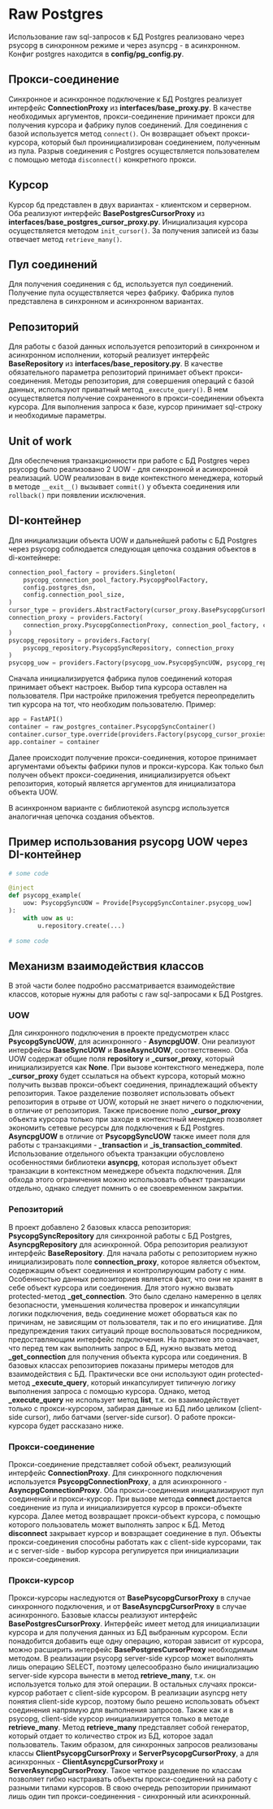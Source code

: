 # Raw Postgres
Использование raw sql-запросов к БД Postgres реализовано через psycopg в синхронном режиме и через asyncpg - в асинхронном.
Конфиг postgres находится в **config/pg_config.py**.


## Прокси-соединение

Синхронное и асинхронное подключение к БД Postgres реализует интерфейс **ConnectionProxy** из **interfaces/base_proxy.py**.
В качестве необходимых аргументов, прокси-соединение принимает прокси для получения курсора и фабрику пулов соединений. 
Для соединения с базой используется метод `connect()`. Он возвращает объект прокси-курсора, который был проинициализирован
соединением, полученным из пула.
Разрыв соединения с Postgres осуществляется пользователем с помощью метода `disconnect()` конкретного прокси. 

## Курсор

Курсор бд представлен в двух вариантах - клиентском и серверном. Оба реализуют интерфейс **BasePostgresCursorProxy** из 
**interfaces/base_postgres_cursor_proxy.py**. Инициализация курсора осуществляется методом `init_cursor()`.
За получения записей из базы отвечает метод  `retrieve_many()`.

## Пул соединений

Для получения соединения с бд, используется пул соединений. Получение пула осуществляется через фабрику. Фабрика пулов представлена
в синхронном и асинхронном вариантах. 


## Репозиторий
Для работы с базой данных используется репозиторий в синхронном и асинхронном исполнении, который реализует интерфейс
**BaseRepository** из **interfaces/base_repository.py**.
В качестве обязательного параметра репозиторий принимает объект прокси-соединения.
Методы репозитория, для совершения операций с базой данных, используют приватный метод `_execute_query()`. 
В нем осуществляется получение сохраненного в прокси-соединении объекта курсора. 
Для выполнения запроса к базе, курсор принимает sql-строку и необходимые параметры.

## Unit of work

Для обеспечения транзакционности при работе с БД Postgres через psycopg было реализовано 2 UOW - для синхронной и асинхронной реализаций.
UOW реализован в виде контекстного менеджера, который в методе `__exit__()` вызывает `commit()` у объекта соединения 
или `rollback()` при появлении исключения.

## DI-контейнер

Для инициализации объекта UOW и дальнейшей работы с БД Postgres через psycopg соблюдается следующая цепочка создания объектов в di-контейнере:

```python
connection_pool_factory = providers.Singleton(
    psycopg_connection_pool_factory.PsycopgPoolFactory,
    config.postgres_dsn,
    config.connection_pool_size,
)
cursor_type = providers.AbstractFactory(cursor_proxy.BasePsycopgCursorProxy)
connection_proxy = providers.Factory(
    connection_proxy.PsycopgConnectionProxy, connection_pool_factory, cursor_type
)
psycopg_repository = providers.Factory(
    psycopg_repository.PsycopgSyncRepository, connection_proxy
)
psycopg_uow = providers.Factory(psycopg_uow.PsycopgSyncUOW, psycopg_repository)
```

Сначала инициализируется фабрика пулов соединений которая принимает объект настроек.
Выбор типа курсора оставлен на пользователя. При настройке приложения требуется переопределить тип курсора на тот, 
что необходим пользователю. Пример:

```python
app = FastAPI()
container = raw_postgres_container.PsycopgSyncContainer()
container.cursor_type.override(providers.Factory(psycopg_cursor_proxies.ClientPsycopgCursorProxy))
app.container = container
```
Далее происходит получение прокси-соединения, которое принимает аргументами объекты фабрики пулов и прокси-курсора.
Как только был получен объект прокси-соединения, инициализируется объект репозитория, 
который является аргументов для инициализатора объекта UOW.

В асинхронном варианте с библиотекой asyncpg используется аналогичная цепочка создания объектов.

## Пример использования psycopg UOW через DI-контейнер


```python
# some code

@inject
def psycopg_example(
    uow: PsycopgSyncUOW = Provide[PsycopgSyncContainer.psycopg_uow]
):
    with uow as u:
        u.repository.create(...)
        
# some code
```

## Механизм взаимодействия классов
В этой части более подробно рассматривается взаимодействие классов, которые нужны для работы с raw sql-запросами к БД Postgres.

### UOW
Для синхронного подключения в проекте предусмотрен класс **PsycopgSyncUOW**, для асинхронного - **AsyncpgUOW**. Они реализуют интерфейсы **BaseSyncUOW** и **BaseAsyncUOW**, соответственно.
Оба UOW содержат общие поля **repository** и **_cursor_proxy**, который инициализируется как **None**.
При вызове контекстного менеджера, поле **_cursor_proxy** будет ссылаться на объект курсора, который можно получить вызвав прокси-объект соединения, принадлежащий объекту репозитория. Такое разделение позволяет использовать объект репозитория в отрыве от UOW, который не знает ничего о подключении, в отличие от репозитория. Также присвоение полю **_cursor_proxy** объекта курсора только при заходе в контекстный менеджер позволяет экономить сетевые ресурсы для подключения к БД Postgres.
**AsyncpgUOW** в отличие от **PsycopgSyncUOW** также имеет поля для работы с транзакциями - **_transaction** и **_is_transaction_commited**. Использование отдельного объекта транзакции обусловлено особенностями библиотеки **asyncpg**, которая использует объект транзакции в контекстном менеджере объекта подключения. Для обхода этого ограничения можно использовать объект транзакции отдельно, однако следует помнить о ее своевременном закрытии.

### Репозиторий

В проект добавлено 2 базовых класса репозитория: **PsycopgSyncRepository** для синхронной работы с БД Postgres, **AsyncpgRepository** для асинхронной. Обра репозитория реализуют интерфейс **BaseRepository**.
Для начала работы с репозиторием нужно инициализировать поле **connection_proxy**, которое является объектом, содержащим объект соединения и контролирующим работу с ним.
Особенностью данных репозиториев является факт, что они не хранят в себе объект курсора или соединения. Для этого нужно вызвать protected-метод **_get_connection**. Это было сделано намеренно в целях безопасности, уменьшения количества проверок и инкапсуляции логики подключения, ведь соединение может оборваться как по причинам, не зависящим от пользователя, так и по его инициативе. Для предупреждения таких ситуаций проще воспользоваться посредником, предоставляющим интерфейс подключения. На практике это означает, что перед тем как выполнить запрос в БД, нужно вызвать метод **_get_connection** для получения объекта курсора или соединения.
В базовых классах репозиториев показаны примеры методов для взаимодействия с БД. Практически все они используют один protected-метод **_execute_query**, который инкапсулирует типичную логику выполнения запроса с помощью курсора. Однако, метод **_execute_query** не использует метод **list**, т.к. он взаимодействует только с прокси-курсором, забирая данные из БД либо целиком (client-side cursor), либо батчами (server-side cursor). О работе прокси-курсора будет рассказано ниже.

### Прокси-соединение
Прокси-соединение представляет собой объект, реализующий интерфейс **ConnectionProxy**. Для синхронного подключения используется **PsycopgConnectionProxy**, а для асинхронного - **AsyncpgConnectionProxy**.
Оба прокси-соединения инициализируют пул соединений и прокси-курсор. При вызове метода **connect** достается соединение из пула и инициализируется курсор в прокси-объекте курсора. Далее метод возвращает прокси-объект курсора, с помощью которого пользователь может выполнять запрос к БД. Метод **disconnect** закрывает курсор и вовзращает соединение в пул.
Объекты прокси-соединения способны работать как с client-side курсорами, так и с server-side - выбор курсора регулируется при инициализации прокси-соединения.


### Прокси-курсор
Прокси-курсоры наследуются от **BasePsycopgCursorProxy** в случае синхронного подключения, и от **BaseAsyncpgCursorProxy** в случае асинхронного. Базовые классы реализуют интерфейс **BasePostgresCursorProxy**.
Интерфейс имеет метод для инициализации курсора и для получения данных из БД выбранным курсором. Если понадобится добавить еще одну операцию, которая зависит от курсора, можно расширить интерфейс **BasePostgresCursorProxy** необходимым методом.
В реализации psycopg server-side курсор может выполнять лишь операцию SELECT, поэтому целесообразно было инициализацию server-side курсора вынести в метод **retrieve_many**, т.к. он используется только для этой операции. В остальных случаях прокси-курсор работает с client-side курсором.
В реализации asyncpg нету понятия client-side курсор, поэтому было решено использовать объект соединения напрямую для выполнения запросов. Также как и в psycopg, client-side курсор инициализируется только в методе **retrieve_many**.
Метод **retrieve_many** представляет собой генератор, который отдает то количество строк из БД, которое задал пользователь.
Таким образом, для синхронных запросов реализованы классы **ClientPsycopgCursorProxy** и **ServerPsycopgCursorProxy**, а для асинхронных - **ClientAsyncpgCursorProxy** и **ServerAsyncpgCursorProxy**.
Такое четкое разделение по классам позволяет гибко настраивать объекты прокси-соединений на работу с разными типами курсоров. В свою очередь репозитории принимают лишь один тип прокси-соединенния - синхронный или асинхронный.
